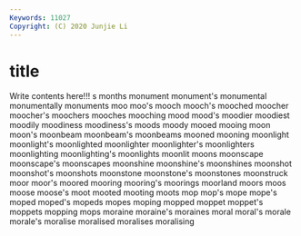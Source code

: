 ```yaml
---
Keywords: 11027
Copyright: (C) 2020 Junjie Li
---
```


# title

Write contents here!!!
s 
months 
monument 
monument's 
monumental 
monumentally 
monuments 
moo
moo's 
mooch 
mooch's 
mooched 
moocher 
moocher's 
moochers 
mooches 
mooching 
mood
mood's 
moodier 
moodiest 
moodily 
moodiness 
moodiness's 
moods 
moody 
mooed 
mooing
moon 
moon's 
moonbeam 
moonbeam's 
moonbeams 
mooned 
mooning 
moonlight 
moonlight's 
moonlighted
moonlighter 
moonlighter's 
moonlighters 
moonlighting 
moonlighting's 
moonlights 
moonlit 
moons 
moonscape 
moonscape's
moonscapes 
moonshine 
moonshine's 
moonshines 
moonshot 
moonshot's 
moonshots 
moonstone 
moonstone's 
moonstones
moonstruck 
moor 
moor's 
moored 
mooring 
mooring's 
moorings 
moorland 
moors 
moos
moose 
moose's 
moot 
mooted 
mooting 
moots 
mop 
mop's 
mope 
mope's
moped 
moped's 
mopeds 
mopes 
moping 
mopped 
moppet 
moppet's 
moppets 
mopping
mops 
moraine 
moraine's 
moraines 
moral 
moral's 
morale 
morale's 
moralise 
moralised
moralises 
moralising 

